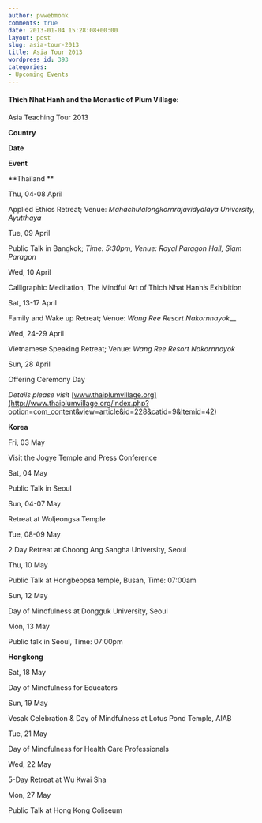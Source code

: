 ```yaml
---
author: pvwebmonk
comments: true
date: 2013-01-04 15:28:08+00:00
layout: post
slug: asia-tour-2013
title: Asia Tour 2013
wordpress_id: 393
categories:
- Upcoming Events
---
```


#### Thich Nhat Hanh and the Monastic of Plum Village:
Asia Teaching Tour 2013










**Country**


**Date**


**Event**






**Thailand **


Thu, 04-08 April


Applied Ethics Retreat; Venue: _Mahachulalongkornrajavidyalaya University, Ayutthaya_








Tue, 09 April


Public Talk in Bangkok; _Time: 5:30pm, Venue: Royal Paragon Hall, Siam Paragon_








Wed, 10 April


Calligraphic Meditation, The Mindful Art of Thich Nhat Hanh’s Exhibition








Sat, 13-17 April


Family and Wake up Retreat; Venue: _Wang Ree Resort Nakornnayok___








Wed, 24-29 April


Vietnamese Speaking Retreat; Venue: _Wang Ree Resort Nakornnayok_








Sun, 28 April


Offering Ceremony Day










_Details please visit_ [www.thaiplumvillage.org](http://www.thaiplumvillage.org/index.php?option=com_content&view=article&id=228&catid=9&Itemid=42)


























**Korea**


Fri, 03 May


Visit the Jogye Temple and Press Conference








Sat, 04 May


Public Talk in Seoul








Sun, 04-07 May


Retreat at Woljeongsa Temple








Tue, 08-09 May


2 Day Retreat at Choong Ang Sangha University, Seoul








Thu, 10 May


Public Talk at Hongbeopsa temple, Busan, Time: 07:00am








Sun, 12 May


Day of Mindfulness at Dongguk University, Seoul








Mon, 13 May


Public talk in Seoul, Time: 07:00pm


























**Hongkong**


Sat, 18 May


Day of Mindfulness for Educators








Sun, 19 May


Vesak Celebration & Day of Mindfulness at Lotus Pond Temple, AIAB








Tue, 21 May


Day of Mindfulness for Health Care Professionals








Wed, 22 May


5-Day Retreat at Wu Kwai Sha








Mon, 27 May


Public Talk at Hong Kong Coliseum




